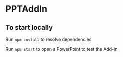 # PPTAddIn

## To start locally

Run `npm install` to resolve dependencies

Run `npm start` to open a PowerPoint to test the Add-in
